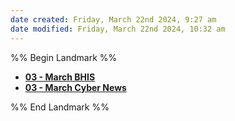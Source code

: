 ```yaml
---
date created: Friday, March 22nd 2024, 9:27 am
date modified: Friday, March 22nd 2024, 10:32 am
---
```


%% Begin Landmark %%
- **[03 - March BHIS](./03%20-%20March%20BHIS/03%20-%20March%20BHIS.md)**
- **[03 - March Cyber News](./03%20-%20March%20Cyber%20News/03%20-%20March%20Cyber%20News.md)**

%% End Landmark %%
